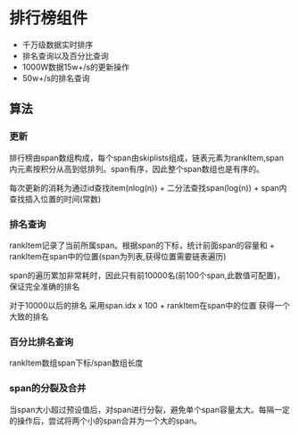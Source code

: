 # 排行榜组件

- 千万级数据实时排序
- 排名查询以及百分比查询
- 1000W数据15w+/s的更新操作
- 50w+/s的排名查询

## 算法

### 更新

排行榜由span数组构成，每个span由skiplists组成，链表元素为rankItem,span内元素按积分从高到低排列。span有序，因此整个span数组也是有序的。

每次更新的消耗为通过id查找item(nlog(n)) + 二分法查找span(log(n)) + span内查找插入位置的时间(常数)

### 排名查询

rankItem记录了当前所属span。根据span的下标，统计前面span的容量和 + rankItem在span中的位置(span为列表,获得位置需要链表遍历)

span的遍历累加非常耗时，因此只有前10000名(前100个span,此数值可配置)，保证完全准确的排名

对于10000以后的排名 采用span.idx x 100 + rankItem在span中的位置 获得一个大致的排名

### 百分比排名查询

rankItem数组span下标/span数组长度

### span的分裂及合并

当span大小超过预设值后，对span进行分裂，避免单个span容量太大。每隔一定的操作后，尝试将两个小的span合并为一个大的span。